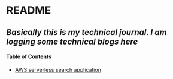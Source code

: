 # README  
## *Basically this is my technical journal. I am logging  some technical blogs here*
#### Table of Contents
- [AWS serverless search application](https://nabila-farzana.github.io/ThevinchisNotebook/docs/aws-serverless-elastic-search/)


